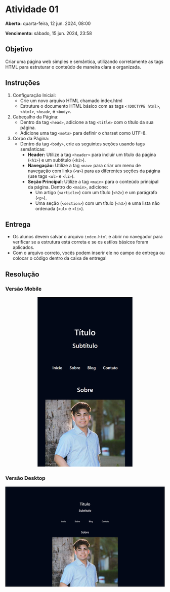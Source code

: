 # Atividade 01

**Aberto:** quarta-feira, 12 jun. 2024, 08:00

**Vencimento:** sábado, 15 jun. 2024, 23:58

## Objetivo

Criar uma página web simples e semântica, utilizando corretamente as tags HTML para estruturar o conteúdo de maneira clara e organizada.

## Instruções

1. Configuração Inicial:
   - Crie um novo arquivo HTML chamado index.html
   - Estruture o documento HTML básico com as tags `<!DOCTYPE html>`, `<html>`, `<head>`, e `<body>`.
2. Cabeçalho da Página:
   - Dentro da tag `<head>`, adicione a tag `<title>` com o título da sua página.
   - Adicione uma tag `<meta>` para definir o charset como UTF-8.
3. Corpo da Página:
   - Dentro da tag `<body>`, crie as seguintes seções usando tags semânticas:
     - **Header:** Utilize a tag `<header>` para incluir um título da página (`<h1>`) e um subtítulo (`<h2>`).
     - **Navegação:** Utilize a tag `<nav>` para criar um menu de navegação com links (`<a>`) para as diferentes seções da página (use tags `<ul>` e `<li>`).
     - **Seção Principal:** Utilize a tag `<main>` para o conteúdo principal da página. Dentro do `<main>`, adicione:
       - Um artigo (`<article>`) com um título (`<h2>`) e um parágrafo (`<p>`).
       - Uma seção (`<section>`) com um título (`<h3>`) e uma lista não ordenada (`<ul>` e `<li>`).

## Entrega

- Os alunos devem salvar o arquivo `index.html` e abrir no navegador para verificar se a estrutura está correta e se os estilos básicos foram aplicados.
- Com o arquivo correto, vocês podem inserir ele no campo de entrega ou colocar o código dentro da caixa de entrega!

## Resolução

### Versão Mobile

<p align="center">
   <img src="./.github/preview-mobile.png" alt="preview mobile" width="300px">
<p>

### Versão Desktop

<p>
   <img src="./.github/preview-desktop.png" alt="preview desktop">
<p>
